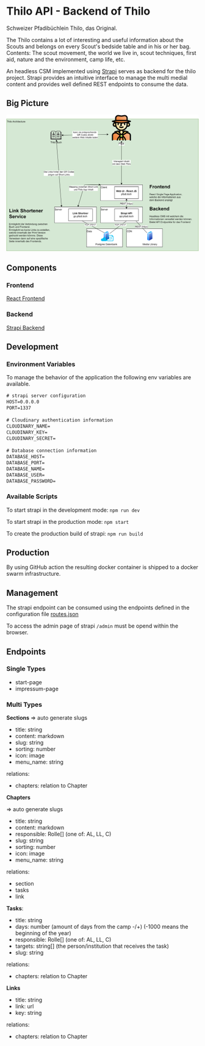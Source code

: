 # Thilo API - Backend of Thilo
Schweizer Pfadibüchlein Thilo, das Original.

The Thilo contains a lot of interesting and useful information about the Scouts and belongs on every Scout's bedside table and in his or her bag. Contents: The scout movement, the world we live in, scout techniques, first aid, nature and the environment, camp life, etc.

An headless CSM implemented using [Strapi](https://strapi.io/) serves as backend for the thilo project. Strapi provides an intuitive interface to manage the multi medial content and provides well defined REST endpoints to consume the data. 

## Big Picture
![Architecture](./documentation/TechStack.png)

## Components
### Frontend
[React Frontend](https://github.com/scout-ch/thilo/tree/master/src)

### Backend
[Strapi Backend](https://github.com/scout-ch/thilo-api)

## Development
### Environment Variables
To manage the behavior of the application the following env variables are available. 

    # strapi server configuration
    HOST=0.0.0.0
    PORT=1337

    # Cloudinary authentication information
    CLOUDINARY_NAME=
    CLOUDINARY_KEY=
    CLOUDINARY_SECRET=

    # Database connection information
    DATABASE_HOST=
    DATABASE_PORT=
    DATABASE_NAME=
    DATABASE_USER=
    DATABASE_PASSWORD=


### Available Scripts
To start strapi in the development mode:
`npm run dev`

To start strapi in the production mode: 
`npm start`

To create the production build of strapi: 
`npm run build`

## Production
By using GitHub action the resulting docker container is shipped to a docker swarm infrastructure.

## Management
The strapi endpoint can be consumed using the endpoints defined in the configuration file [routes.json](./api/chapter/config/routes.json)

To access the admin page of strapi `/admin` must be opend within the browser.

## Endpoints
### Single Types
- start-page
- impressum-page

### Multi Types
**Sections**
=> auto generate slugs

- title: string
- content: markdown
- slug: string
- sorting: number
- icon: image
- menu_name: string

relations:

- chapters: relation to Chapter

**Chapters**

=> auto generate slugs

- title: string
- content: markdown
- responsible: Rolle[] (one of: AL, LL, C)
- slug: string
- sorting: number
- icon: image
- menu_name: string

relations:

- section
- tasks
- link

**Tasks**:

- title: string
- days: number (amount of days from the camp -/+) (-1000 means the beginning of the year)
- responsible: Rolle[] (one of: AL, LL, C)
- targets: string[] (the person/institution that receives the task)
- slug: string

relations:

- chapters: relation to Chapter

**Links**

- title: string
- link: url
- key: string

relations:

- chapters: relation to Chapter

